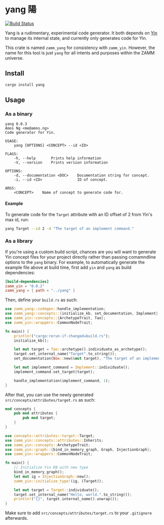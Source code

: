 # yang 陽

[![Build Status](https://travis-ci.com/amosjyng/yang.svg?branch=main)](https://travis-ci.com/amosjyng/yang)

Yang is a rudimentary, experimental code generator. It both depends on [Yin](https://github.com/amosjyng/yin) to manage its internal state, and currently only generates code for Yin.

This crate is named `zamm_yang` for consistency with `zamm_yin`. However, the name for this tool is just `yang` for all intents and purposes within the ZAMM universe.

## Install

```sh
cargo install yang
```

## Usage

### As a binary

```text
yang 0.0.3
Amos Ng <me@amos.ng>
Code generator for Yin.

USAGE:
    yang [OPTIONS] <CONCEPT> --id <ID>

FLAGS:
    -h, --help       Prints help information
    -V, --version    Prints version information

OPTIONS:
    -d, --documentation <DOC>    Documentation string for concept.
    -i, --id <ID>                ID of concept.

ARGS:
    <CONCEPT>    Name of concept to generate code for.
```

#### Example

To generate code for the `Target` attribute with an ID offset of 2 from Yin's max id, run:

```sh
yang Target --id 2 -d "The target of an implement command."
```

### As a library

If you're using a custom build script, chances are you will want to generate Yin concept files for your project directly rather than passing comamndline options to the `yang` binary. For example, to automatically generate the example file above at build time, first add `yin` and `yang` as build dependencies:

```toml
[build-dependencies]
zamm_yin = "0.0.2"
zamm_yang = { path = "../yang" }
```

Then, define your `build.rs` as such:

```rust
use zamm_yang::codegen::handle_implementation;
use zamm_yang::concepts::{initialize_kb, set_documentation, Implement};
use zamm_yin::concepts::{ArchetypeTrait, Tao};
use zamm_yin::wrappers::CommonNodeTrait;

fn main() {
    println!("cargo:rerun-if-changed=build.rs");
    initialize_kb();

    let mut target = Tao::archetype().individuate_as_archetype();
    target.set_internal_name("Target".to_string());
    set_documentation(Box::new(&mut target), "The target of an implement command.");

    let mut implement_command = Implement::individuate();
    implement_command.set_target(target);

    handle_implementation(implement_command, 1);
}
```

After that, you can use the newly generated `src/concepts/attributes/target.rs` as such:

```rust
mod concepts {
    pub mod attributes {
        pub mod target;
    }
}

use concepts::attributes::target::Target;
use zamm_yin::concepts::attributes::Inherits;
use zamm_yin::concepts::ArchetypeTrait;
use zamm_yin::graph::{bind_in_memory_graph, Graph, InjectionGraph};
use zamm_yin::wrappers::CommonNodeTrait;

fn main() {
    // Initialize Yin KB with new type
    bind_in_memory_graph();
    let mut ig = InjectionGraph::new();
    zamm_yin::initialize_type!(ig, (Target));

    let mut target = Target::individuate();
    target.set_internal_name("Hello, world.".to_string());
    println!("{}", target.internal_name().unwrap());
}
```

Make sure to add `src/concepts/attributes/target.rs` to your `.gitignore` afterwards.

